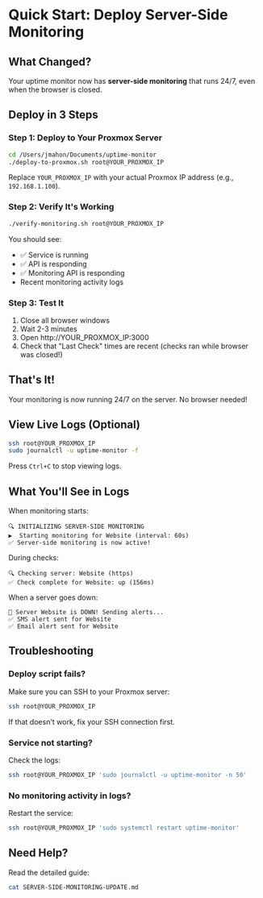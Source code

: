 # Quick Start: Deploy Server-Side Monitoring

## What Changed?
Your uptime monitor now has **server-side monitoring** that runs 24/7, even when the browser is closed.

## Deploy in 3 Steps

### Step 1: Deploy to Your Proxmox Server
```bash
cd /Users/jmahon/Documents/uptime-monitor
./deploy-to-proxmox.sh root@YOUR_PROXMOX_IP
```

Replace `YOUR_PROXMOX_IP` with your actual Proxmox IP address (e.g., `192.168.1.100`).

### Step 2: Verify It's Working
```bash
./verify-monitoring.sh root@YOUR_PROXMOX_IP
```

You should see:
- ✅ Service is running
- ✅ API is responding  
- ✅ Monitoring API is responding
- Recent monitoring activity logs

### Step 3: Test It
1. Close all browser windows
2. Wait 2-3 minutes
3. Open http://YOUR_PROXMOX_IP:3000
4. Check that "Last Check" times are recent (checks ran while browser was closed!)

## That's It!

Your monitoring is now running 24/7 on the server. No browser needed!

## View Live Logs (Optional)
```bash
ssh root@YOUR_PROXMOX_IP
sudo journalctl -u uptime-monitor -f
```

Press `Ctrl+C` to stop viewing logs.

## What You'll See in Logs

When monitoring starts:
```
🔍 INITIALIZING SERVER-SIDE MONITORING
▶️  Starting monitoring for Website (interval: 60s)
✅ Server-side monitoring is now active!
```

During checks:
```
🔍 Checking server: Website (https)
✅ Check complete for Website: up (156ms)
```

When a server goes down:
```
🚨 Server Website is DOWN! Sending alerts...
✅ SMS alert sent for Website
✅ Email alert sent for Website
```

## Troubleshooting

### Deploy script fails?
Make sure you can SSH to your Proxmox server:
```bash
ssh root@YOUR_PROXMOX_IP
```

If that doesn't work, fix your SSH connection first.

### Service not starting?
Check the logs:
```bash
ssh root@YOUR_PROXMOX_IP 'sudo journalctl -u uptime-monitor -n 50'
```

### No monitoring activity in logs?
Restart the service:
```bash
ssh root@YOUR_PROXMOX_IP 'sudo systemctl restart uptime-monitor'
```

## Need Help?

Read the detailed guide:
```bash
cat SERVER-SIDE-MONITORING-UPDATE.md
```

